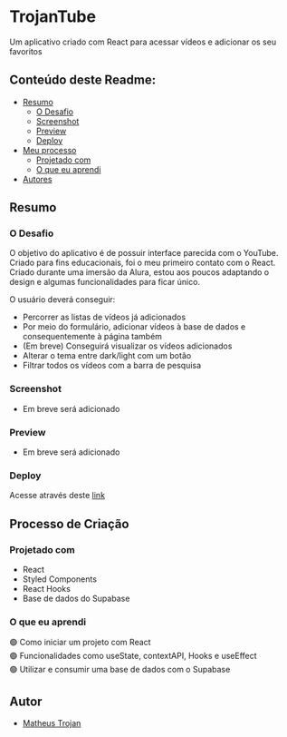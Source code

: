 # TrojanTube 

<p>Um aplicativo criado com React para acessar vídeos e adicionar os seu favoritos</p>

## Conteúdo deste Readme:

- [Resumo](#resumo)
  - [O Desafio](#o-desafio)
  - [Screenshot](#screenshot)
  - [Preview](#preview)
  - [Deploy](#deploy)
- [Meu processo](#meu-processo)
  - [Projetado com](#projetado-com)
  - [O que eu aprendi](#o-que-eu-aprendi)
- [Autores](#autores)

## Resumo

### O Desafio

O objetivo do aplicativo é de possuir interface parecida com o YouTube. Criado para fins educacionais, foi o meu primeiro contato com o React. Criado durante uma imersão da Alura, estou aos poucos adaptando o design e algumas funcionalidades para ficar único.

O usuário deverá conseguir:

- Percorrer as listas de vídeos já adicionados
- Por meio do formulário, adicionar vídeos à base de dados e consequentemente à página também
- (Em breve) Conseguirá visualizar os vídeos adicionados
- Alterar o tema entre dark/light com um botão 
- Filtrar todos os vídeos com a barra de pesquisa

### Screenshot

- Em breve será adicionado

### Preview

- Em breve será adicionado

### Deploy

Acesse através deste [link](https://trojantube-tan.vercel.app/)

## Processo de Criação

### Projetado com

- React
- Styled Components
- React Hooks
- Base de dados do Supabase

### O que eu aprendi

🟢 Como iniciar um projeto com React<br>
🟢 Funcionalidades como useState, contextAPI, Hooks e useEffect<br>
🟢 Utilizar e consumir uma base de dados com o Supabase<br>

## Autor

- [Matheus Trojan](https://www.linkedin.com/in/matheus-trojan/)
